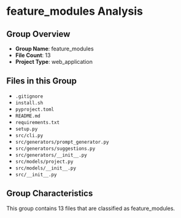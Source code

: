 # feature_modules Analysis

## Group Overview
- **Group Name**: feature_modules
- **File Count**: 13
- **Project Type**: web_application

## Files in this Group
- `.gitignore`
- `install.sh`
- `pyproject.toml`
- `README.md`
- `requirements.txt`
- `setup.py`
- `src/cli.py`
- `src/generators/prompt_generator.py`
- `src/generators/suggestions.py`
- `src/generators/__init__.py`
- `src/models/project.py`
- `src/models/__init__.py`
- `src/__init__.py`

## Group Characteristics
This group contains 13 files that are classified as feature_modules.
